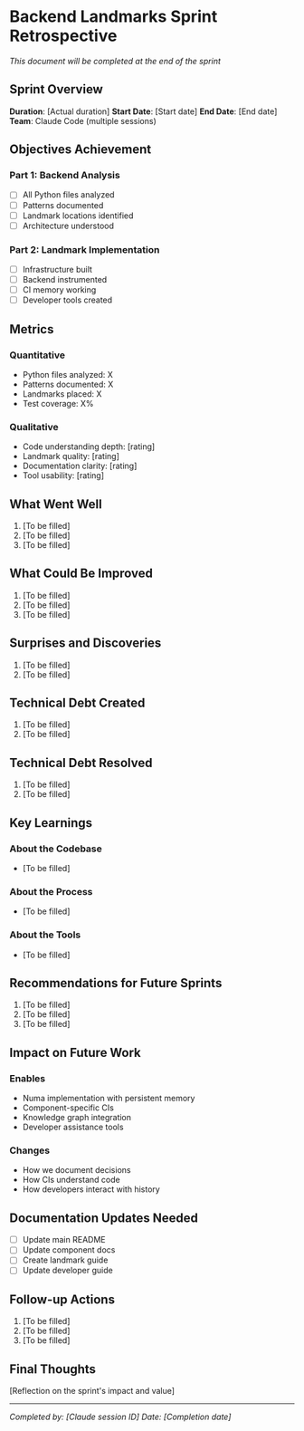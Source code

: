 # Backend Landmarks Sprint Retrospective

*This document will be completed at the end of the sprint*

## Sprint Overview

**Duration**: [Actual duration]
**Start Date**: [Start date]
**End Date**: [End date]
**Team**: Claude Code (multiple sessions)

## Objectives Achievement

### Part 1: Backend Analysis
- [ ] All Python files analyzed
- [ ] Patterns documented
- [ ] Landmark locations identified
- [ ] Architecture understood

### Part 2: Landmark Implementation  
- [ ] Infrastructure built
- [ ] Backend instrumented
- [ ] CI memory working
- [ ] Developer tools created

## Metrics

### Quantitative
- Python files analyzed: X
- Patterns documented: X
- Landmarks placed: X
- Test coverage: X%

### Qualitative
- Code understanding depth: [rating]
- Landmark quality: [rating]
- Documentation clarity: [rating]
- Tool usability: [rating]

## What Went Well

1. [To be filled]
2. [To be filled]
3. [To be filled]

## What Could Be Improved

1. [To be filled]
2. [To be filled]
3. [To be filled]

## Surprises and Discoveries

1. [To be filled]
2. [To be filled]

## Technical Debt Created

1. [To be filled]
2. [To be filled]

## Technical Debt Resolved

1. [To be filled]
2. [To be filled]

## Key Learnings

### About the Codebase
- [To be filled]

### About the Process
- [To be filled]

### About the Tools
- [To be filled]

## Recommendations for Future Sprints

1. [To be filled]
2. [To be filled]
3. [To be filled]

## Impact on Future Work

### Enables
- Numa implementation with persistent memory
- Component-specific CIs
- Knowledge graph integration
- Developer assistance tools

### Changes
- How we document decisions
- How CIs understand code
- How developers interact with history

## Documentation Updates Needed

- [ ] Update main README
- [ ] Update component docs
- [ ] Create landmark guide
- [ ] Update developer guide

## Follow-up Actions

1. [To be filled]
2. [To be filled]
3. [To be filled]

## Final Thoughts

[Reflection on the sprint's impact and value]

---

*Completed by: [Claude session ID]*
*Date: [Completion date]*